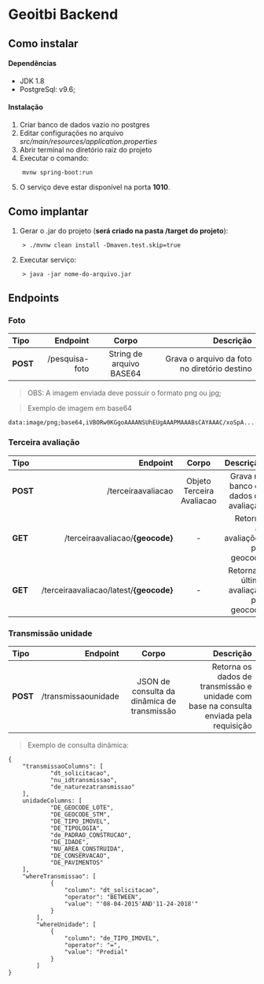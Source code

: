# Geoitbi Backend

## Como instalar

#### Dependências
* JDK 1.8
* PostgreSql: v9.6;

#### Instalação
1. Criar banco de dados vazio no postgres
2. Editar configurações no arquivo *src/main/resources/application.properties*
3. Abrir terminal no diretório raiz do projeto
4. Executar o comando:

```
    mvnw spring-boot:run
```

5. O serviço deve estar disponível na porta **1010**.

## Como implantar

1. Gerar o .jar do projeto (**será criado na pasta /target do projeto**): 

```
    > ./mvnw clean install -Dmaven.test.skip=true
```

2. Executar serviço:

```
    > java -jar nome-do-arquivo.jar
```


## Endpoints

### Foto

| Tipo              | Endpoint                 | Corpo | Descrição          |
| :---- | -------------------: |:---------------:|---------------:|
| **POST**                 | /pesquisa-foto  | String de arquivo BASE64 |  Grava o arquivo da foto no diretório destino  |

> OBS: A imagem enviada deve possuir o formato png ou jpg;


> Exemplo de imagem em base64

```
data:image/png;base64,iVBORw0KGgoAAAANSUhEUgAAAPMAAABsCAYAAAC/xoSpA...
```

### Terceira avaliação

| Tipo              | Endpoint                 | Corpo | Descrição          |
| :---- | -------------------: |:---------------:|---------------:|
| **POST**                 | /terceiraavaliacao  | Objeto Terceira Avaliacao |  Grava no banco os dados da avaliação |
| **GET**                 | /terceiraavaliacao/**{geocode}**  | - |  Retorna as avaliações por geocode  |
| **GET**                 | /terceiraavaliacao/latest/**{geocode}**  | - |  Retorna a última avaliação por geocode  |

### Transmissão unidade

| Tipo              | Endpoint                 | Corpo | Descrição          |
| :---- | -------------------: |:---------------:|---------------:|
| **POST**                 | /transmissaounidade  | JSON de consulta da dinâmica de transmissão | Retorna os dados de transmissão e unidade com base na consulta enviada pela requisição |

> Exemplo de consulta dinâmica:

```
{
	"transmissaoColumns": [
            "dt_solicitacao", 
            "nu_idtransmissao",
            "de_naturezatransmissao"
	],
	unidadeColumns: [
            "DE_GEOCODE_LOTE",
            "DE_GEOCODE_STM",
            "DE_TIPO_IMOVEL",
            "DE_TIPOLOGIA",
            "de_PADRAO_CONSTRUCAO",
            "DE_IDADE",
            "NU_AREA_CONSTRUIDA",
            "DE_CONSERVACAO", 
            "DE_PAVIMENTOS"
	],
	"whereTransmissao": [
            {
                "column": "dt_solicitacao",
                "operator": "BETWEEN",
                "value": "'08-04-2015'AND'11-24-2018'"
            }
        ],
        "whereUnidade": [
            {
                "column": "de_TIPO_IMOVEL",
                "operator": "=",
                "value": "Predial"
            }
        ]
}
```



